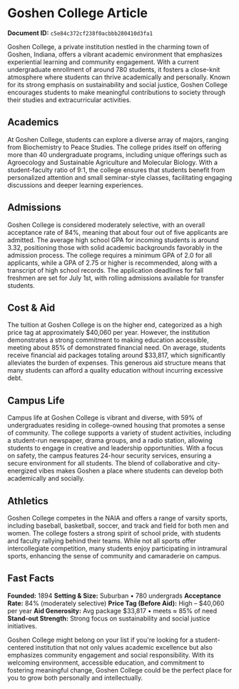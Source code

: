 # Goshen College Article

**Document ID:** `c5e84c372cf238f0acbbb280410d3fa1`

Goshen College, a private institution nestled in the charming town of Goshen, Indiana, offers a vibrant academic environment that emphasizes experiential learning and community engagement. With a current undergraduate enrollment of around 780 students, it fosters a close-knit atmosphere where students can thrive academically and personally. Known for its strong emphasis on sustainability and social justice, Goshen College encourages students to make meaningful contributions to society through their studies and extracurricular activities.

## Academics
At Goshen College, students can explore a diverse array of majors, ranging from Biochemistry to Peace Studies. The college prides itself on offering more than 40 undergraduate programs, including unique offerings such as Agroecology and Sustainable Agriculture and Molecular Biology. With a student-faculty ratio of 9:1, the college ensures that students benefit from personalized attention and small seminar-style classes, facilitating engaging discussions and deeper learning experiences.

## Admissions
Goshen College is considered moderately selective, with an overall acceptance rate of 84%, meaning that about four out of five applicants are admitted. The average high school GPA for incoming students is around 3.32, positioning those with solid academic backgrounds favorably in the admission process. The college requires a minimum GPA of 2.0 for all applicants, while a GPA of 2.75 or higher is recommended, along with a transcript of high school records. The application deadlines for fall freshmen are set for July 1st, with rolling admissions available for transfer students.

## Cost & Aid
The tuition at Goshen College is on the higher end, categorized as a high price tag at approximately $40,060 per year. However, the institution demonstrates a strong commitment to making education accessible, meeting about 85% of demonstrated financial need. On average, students receive financial aid packages totaling around $33,817, which significantly alleviates the burden of expenses. This generous aid structure means that many students can afford a quality education without incurring excessive debt.

## Campus Life
Campus life at Goshen College is vibrant and diverse, with 59% of undergraduates residing in college-owned housing that promotes a sense of community. The college supports a variety of student activities, including a student-run newspaper, drama groups, and a radio station, allowing students to engage in creative and leadership opportunities. With a focus on safety, the campus features 24-hour security services, ensuring a secure environment for all students. The blend of collaborative and city-energized vibes makes Goshen a place where students can develop both academically and socially.

## Athletics
Goshen College competes in the NAIA and offers a range of varsity sports, including baseball, basketball, soccer, and track and field for both men and women. The college fosters a strong spirit of school pride, with students and faculty rallying behind their teams. While not all sports offer intercollegiate competition, many students enjoy participating in intramural sports, enhancing the sense of community and camaraderie on campus.

## Fast Facts
**Founded:** 1894
**Setting & Size:** Suburban • 780 undergrads
**Acceptance Rate:** 84% (moderately selective)
**Price Tag (Before Aid):** High – $40,060 per year
**Aid Generosity:** Avg package $33,817 • meets ≈ 85% of need
**Stand-out Strength:** Strong focus on sustainability and social justice initiatives.

Goshen College might belong on your list if you're looking for a student-centered institution that not only values academic excellence but also emphasizes community engagement and social responsibility. With its welcoming environment, accessible education, and commitment to fostering meaningful change, Goshen College could be the perfect place for you to grow both personally and intellectually.
